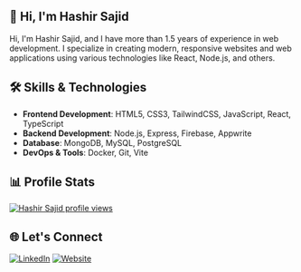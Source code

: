 ## 👋 Hi, I'm Hashir Sajid
Hi, I'm Hashir Sajid, and I have more than 1.5 years of experience in web development. I specialize in creating modern, responsive websites and web applications using various technologies like React, Node.js, and others.

## 🛠️ Skills & Technologies
* **Frontend Development**: HTML5, CSS3, TailwindCSS, JavaScript, React, TypeScript
* **Backend Development**: Node.js, Express, Firebase, Appwrite
* **Database**: MongoDB, MySQL, PostgreSQL
* **DevOps & Tools**: Docker, Git, Vite

## 📊 Profile Stats
[![Hashir Sajid profile views](https://u8views.com/api/v1/github/profiles/161859417/views/day-week-month-total-count.svg)](https://u8views.com/github/hs96300k)

## 🌐 Let's Connect
[![LinkedIn](https://img.shields.io/badge/LinkedIn-blue?style=for-the-badge&logoColor=white)](https://www.linkedin.com/in/hashirsajid)
[![Website](https://img.shields.io/badge/Website-yellow?style=for-the-badge&logo=vercel&logoColor=white)](https://hashirsajid.vercel.app/)




